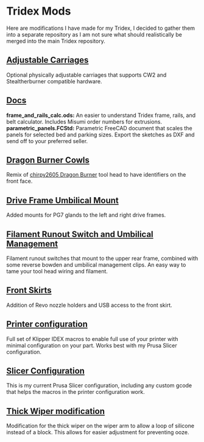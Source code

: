 # Tridex Mods

Here are modifications I have made for my Tridex, I decided to gather them into a separate repository as I am not sure what should realistically be merged into the main Tridex repository.

## [Adjustable Carriages](https://github.com/joseph-greiner/tridex_mods/tree/main/adjustable_carriage)

Optional physically adjustable carriages that supports CW2 and Stealtherburner compatible hardware.

## [Docs](https://github.com/joseph-greiner/tridex_mods/tree/main/docs)

<b>frame_and_rails_calc.ods:</b> An easier to understand Tridex frame, rails, and belt calculator. Includes Misumi order numbers for extrusions.<br>
<b>parametric_panels.FCStd:</b> Parametric FreeCAD document that scales the panels for selected bed and parking sizes. Export the sketches as DXF and send off to your preferred seller.

## [Dragon Burner Cowls](https://github.com/joseph-greiner/tridex_mods/tree/main/dragon_burner_cowls)

Remix of [chirpy2605 Dragon Burner](https://github.com/chirpy2605/voron/tree/main/V0/Dragon_Burner) tool head to have identifiers on the front face.

## [Drive Frame Umbilical Mount](https://github.com/joseph-greiner/tridex_mods/tree/main/drive_frames_umbilical_mounts)

Added mounts for PG7 glands to the left and right drive frames.

## [Filament Runout Switch and Umbilical Management](https://github.com/joseph-greiner/tridex_mods/tree/main/filament_runout_umbilical_management)

Filament runout switches that mount to the upper rear frame, combined with some reverse bowden and umbilical management clips. An easy way to tame your tool head wiring and filament.

## [Front Skirts](https://github.com/joseph-greiner/tridex_mods/tree/main/front_skirts)

Addition of Revo nozzle holders and USB access to the front skirt.

## [Printer configuration](https://github.com/joseph-greiner/tridex_mods/tree/main/printer_configuration)

Full set of Klipper IDEX macros to enable full use of your printer with minimal configuration on your part. Works best with my Prusa Slicer configuration.

## [Slicer Configuration](https://github.com/joseph-greiner/tridex_mods/tree/main/slicer_configuration)

This is my current Prusa Slicer configuration, including any custom gcode that helps the macros in the printer configuration work.

## [Thick Wiper modification](https://github.com/joseph-greiner/tridex_mods/tree/main/thick_wiper_mod)

Modification for the thick wiper on the wiper arm to allow a loop of silicone instead of a block. This allows for easier adjustment for preventing ooze.
